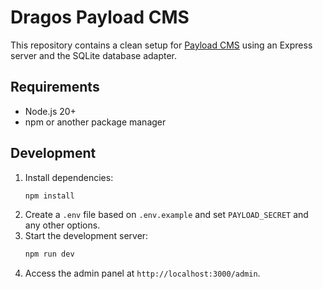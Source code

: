 # Dragos Payload CMS

This repository contains a clean setup for [Payload CMS](https://payloadcms.com) using an Express server and the SQLite database adapter.

## Requirements

- Node.js 20+
- npm or another package manager

## Development

1. Install dependencies:
   ```bash
   npm install
   ```
2. Create a `.env` file based on `.env.example` and set `PAYLOAD_SECRET` and any other options.
3. Start the development server:
   ```bash
   npm run dev
   ```
4. Access the admin panel at `http://localhost:3000/admin`.
